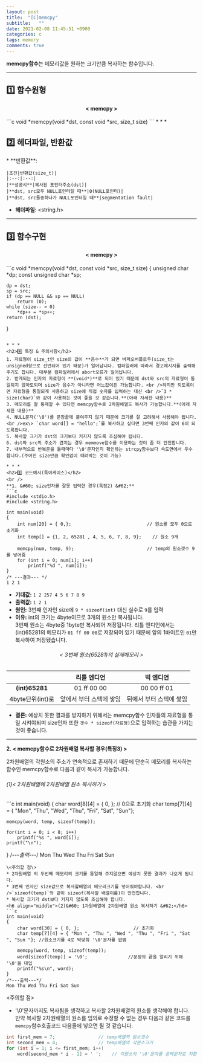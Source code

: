 ```yaml
---
layout: post
title:  "[C]memcpy"
subtitle:   ""
date: 2021-02-08 11:45:51 +0900
categories: c
tags: memory
comments: true
---
```


**memcpy함수**는 메모리값을 원하는 크기만큼 복사하는 함수입니다.

* * *
<h2>1️⃣ 함수원형</h2>
<h4 align="middle">&#60; memcpy &#62;</h4>
```c
void *memcpy(void *dst, const void *src, size_t size)
```
* * *
<h2>2️⃣ 헤더파일, 반환값</h2>
* **반환값**:

    |조건|반환값(size_t)|
    |:--:|:--:|
    |**성공시**|복사된 포인터주소(dst)|
    |**dst, src모두 NULL포인터일 때**|0(NULL포인터)|
    |**dst, src둘중하나가 NULL포인터일 때**|segmentation fault|

* **헤더파일**: &lt;string.h&gt;

* * *
<h2>3️⃣ 함수구현</h2>
<h4 align="middle">&#60; memcpy &#62;</h4>
```c
void *memcpy(void *dst, const void *src, size_t size)
{
	unsigned char       *dp;
	const unsigned char *sp;

	dp = dst;
	sp = src;
	if (dp == NULL && sp == NULL)
		return (0);
	while (size-- > 0)
		*dp++ = *sp++;
	return (dst);
}
```

* * *
<h2>4️⃣ 특징 & 주의사항</h2>
1. 자료형이 size_t인 size의 값이 **음수**가 되면 버퍼오버플로우(size_t는 unsigned형으로 선언되어 있기 때문)가 일어납니다. 컴파일러에 따라서 경고메시지를 출력해주기도 합니다. 대부분 컴파일러에서 abort오류가 일어납니다.
2. 받게되는 인자의 자료형이 **(void*)**로 되어 있기 때문에 dst와 src의 자료형이 통일되지 않아도되며 size가 음수가 아니라면 어느값이든 가능합니다. <br />하지만 되도록이면 자료형을 통일되게 사용하고 size에 직접 숫자를 입력하는 대신 <br />`3 * size(char)`와 같이 사용하는 것이 좋을 것 같습니다.**(아래 자세한 내용)**
3. 메모리를 잘 통제할 수 있다면 memcpy함수로 2차원배열도 복사가 가능합니다.**(아래 자세한 내용)**
4. NULL문자('\0')를 문장끝에 붙여주지 않기 때문에 크기를 잘 고려해서 사용해야 됩니다.<br />ex\> `char word[] = "hello";`를 복사하고 싶다면 3번째 인자의 값이 6이 되도록합니다.
5. 복사할 크기가 dst의 크기보다 커지지 않도록 조심해야 됩니다.
6. dst와 src의 주소가 겹치는 경우 memmove함수를 이용하는 것이 좀 더 안전합니다.
7. 내부적으로 반복문을 돌때마다 '\0'문자인지 확인하는 strcpy함수보다 속도면에서 우수합니다.(주어진 size만큼 확인없이 때려박는 것이 가능)

* * *
<h2>5️⃣ 코드예시(특이케이스)</h2>
<br />
**1. &#60; size인자를 잘못 입력한 경우(특징2) &#62;**
```c
#include <stdio.h>
#include <string.h>

int main(void)
{
	int num[20] = { 0,};							// 원소를 모두 0으로 초기화
	int temp[] = {1, 2, 65281 , 4, 5, 6, 7, 8, 9};    // 원소 9개
	
	memcpy(num, temp, 9);							// temp의 원소갯수 9를 넣어줌
	for (int i = 0; num[i]; i++)
		printf("%d ", num[i]);
}
/* ---결과--- */
1 2 1
```
* **기대값:** `1 2 257 4 5 6 7 8 9`
* **출력값:** `1 2 1`
* **원인:** 3번째 인자인 size에 `9 * sizeof(int)` 대신 실수로 `9`를 입력
* **이유:** int의 크기는 4byte이므로 3개의 원소만 복사됩니다. <br />3번째 원소는 4byte중 1byte만 복사되어 저장됩니다. 리틀 엔디언에서는 (int)65281의 메모리가 `01 ff 00 00`로 저장되어 있기 때문에 앞의 1바이트인 `01`만 복사하여 저장됐습니다.
<h6 align="middle">&#60; 3번째 원소(65281)의 실제메모리 &#62;</h6>

||리틀 엔디언|빅 엔디언|
|:--:|:--:|:--:|
|**(int)65281**|01 ff 00 00|00 00 ff 01|
|4byte단위(int)로|앞에서 부터 스텍에 쌓임|뒤에서 부터 스텍에 쌓임|

* **결론:** 예상치 못한 결과를 방지하기 위해서는 memcpy함수 인자들의 자료형을 통일 시켜야되며 size인자 또한 `갯수 * sizeof(자료형)`으로 입력하는 습관을 가지는 것이 좋습니다.

* * *
**2. &#60; memcpy함수로 2차원배열 복사할 경우(특징3) &#62;**

2차원배열의 각원소의 주소가 연속적으로 존재하기 때문에 단순히 메모리를 복사하는 함수인 memcpy함수로 다음과 같이 복사가 가능합니다.
<h6 align="left">(1)&#60; 2차원배열에 2차원배열 원소 복사하기 &#62;</h6>
```c
int main(void)
{
	char word[8][4] = { 0, };                          //  0으로 초기화
	char temp[7][4] = { "Mon", "Thu", "Wed", "Thu", "Fri", "Sat", "Sun"};

	memcpy(word, temp, sizeof(temp));

	for(int i = 0; i < 8; i++)
		printf("%s ", word[i]);
	printf("\n");
}
/*---출력---*/
Mon Thu Wed Thu Fri Sat Sun 
```
\<주의할 점\>
* 2차원배열 의 두번째 메모리의 크기를 통일해 주지않으면 예상치 못한 결과가 나오게 됩니다.
* 3번째 인자인 size값으로 복사할배열의 메모리크기를 넣어줘야합니다. <br />`sizeof(temp)`와 같이 sizeof(복사할 배열이름)이 안전합니다.
* 복사할 크기가 dst보다 커지지 않도록 조심해야 합니다.
<h6 align="middle">(2)&#60; 1차원배열에 2차원배열 원소 복사하기 &#62;</h6>
```c
int main(void)
{
	char word[30] = { 0, };                    // 초기화
	char temp[7][4] = { "Mon ", "Thu ", "Wed ", "Thu ", "Fri ", "Sat ", "Sun "}; //원소크기를 4로 딱맞춰 '\0'문자를 없앰

	memcpy(word, temp, sizeof(temp));
	word[sizeof(temp)] = '\0';               //문장의 끝을 알리기 위해 '\0'을 대입
	printf("%s\n", word);
}
/*---출력---*/
Mon Thu Wed Thu Fri Sat Sun
```
\<주의할 점\>
* '\0'문자까지도 복사됨을 생각하고 복사할 2차원배열의 원소를 생각해야 합니다.<br />만약 복사할 2차원배열의 원소를 임의로 수정할 수 없는 경우 다음과 같은 코드를 `memcpy`함수호출코드 다음줄에 넣으면 될 것 같습니다.
```c
int first_mem = 7;                // temp배열의 원소갯수
int second_mem = 4;               // temp배열의 각원소크기
for (int i = 1; i <= first_mem; i++)
	word[second_mem * i - 1] = ' ';    // 각원소의 '\0'문자를 공백문자로 치환
```